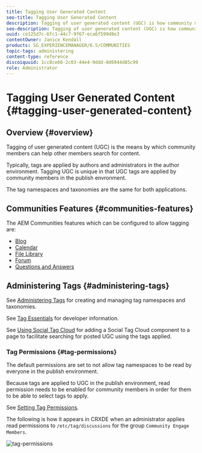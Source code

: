 ```yaml
---
title: Tagging User Generated Content
seo-title: Tagging User Generated Content
description: Tagging of user generated content (UGC) is how community members can help other members search for content
seo-description: Tagging of user generated content (UGC) is how community members can help other members search for content
uuid: ce125d7c-6fc1-44c7-9f67-eca6f599d8e3
contentOwner: Janice Kendall
products: SG_EXPERIENCEMANAGER/6.5/COMMUNITIES
topic-tags: administering
content-type: reference
discoiquuid: 1cc8ce66-2c03-44e4-9ddd-8d6944d85c99
role: Administrator
---
```


# Tagging User Generated Content {#tagging-user-generated-content}

## Overview {#overview}

Tagging of user generated content (UGC) is the means by which community members can help other members search for content.

Typically, tags are applied by authors and administrators in the author environment. Tagging UGC is unique in that UGC tags are applied by community members in the publish envronment.

The tag namespaces and taxonomies are the same for both applications.

## Communities Features {#communities-features}

The AEM Communities features which can be configured to allow tagging are:

* [Blog](blog-feature.md)
* [Calendar](calendar.md)
* [File Library](file-library.md)
* [Forum](forum.md#configuretheaddedforum)
* [Questions and Answers](working-with-qna.md)

## Administering Tags {#administering-tags}

See [Administering Tags](../../help/sites-administering/tags.md#tagging-console) for creating and managing tag namespaces and taxonomies.

See [Tag Essentials](tag.md) for developer information.

See [Using Social Tag Cloud](tagcloud.md) for adding a Social Tag Cloud component to a page to facilitate searching for posted UGC using the tags applied.

### Tag Permissions {#tag-permissions}

The default permissions are set to not allow tag namespaces to be read by everyone in the publish environment.

Because tags are applied to UGC in the publish environment, read permission needs to be enabled for community members in order for them to be able to select tags to apply.

See [Setting Tag Permissions](../../help/sites-administering/tags.md#setting-tag-permissions).

The following is how it appears in CRXDE when an administrator applies read permissions to `/etc/tag/discussions` for the group `Community Engage Members`.

![tag-permissions](assets/tag-permissions.png)

